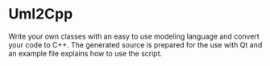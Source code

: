 Uml2Cpp
=======

Write your own classes with an easy to use modeling language and convert your code to C++. The generated source is prepared for the use with Qt and an example file explains how to use the script.
